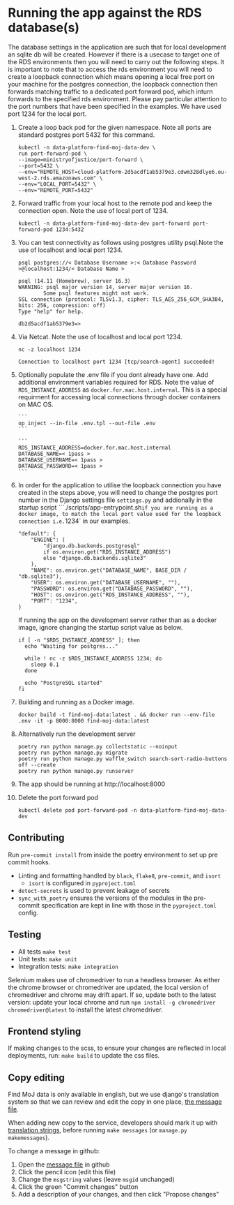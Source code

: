 # Running the app against the RDS database(s)

The database settings in the application are such that for local development an sqlite db will be created.
However if there is a usecase to target one of the RDS environments then you will need to carry out the following steps.
It is important to note that to access the rds environment you will need to create a loopback connection which means opening a local free
port on your machine for the postgres connection, the loopback connection then forwards matching traffic to a dedicated port forward pod, which inturn forwards
to the specified rds environment. Please pay particular attention to the port numbers that have been specified in the examples. We have used port 1234 for
the local port.

1.  Create a loop back pod for the given namespace. Note all ports are standard postgres port 5432 for this command.
    ```
    kubectl -n data-platform-find-moj-data-dev \
    run port-forward-pod \
    --image=ministryofjustice/port-forward \
    --port=5432 \
    --env="REMOTE_HOST=cloud-platform-2d5acdf1ab5379e3.cdwm328dlye6.eu-west-2.rds.amazonaws.com" \
    --env="LOCAL_PORT=5432" \
    --env="REMOTE_PORT=5432"
    ```
2.  Forward traffic from your local host to the remote pod and keep the connection open. Note the use of local port of 1234.

    ```
    kubectl -n data-platform-find-moj-data-dev port-forward port-forward-pod 1234:5432
    ```

3.  You can test connectivity as follows using postgres utility psql.Note the use of localhost and local port 1234.

    ```
    psql postgres://< Database Username >:< Database Password >@localhost:1234/< Database Name >
    ```

    ```
    psql (14.11 (Homebrew), server 16.3)
    WARNING: psql major version 14, server major version 16.
            Some psql features might not work.
    SSL connection (protocol: TLSv1.3, cipher: TLS_AES_256_GCM_SHA384, bits: 256, compression: off)
    Type "help" for help.

    db2d5acdf1ab5379e3=>
    ```

4.  Via Netcat. Note the use of localhost and local port 1234.

    ```
    nc -z localhost 1234
    ```

    ```
    Connection to localhost port 1234 [tcp/search-agent] succeeded!
    ```

5.  Optionally populate the .env file if you dont already have one. Add additional environment variables required for RDS.
    Note the value of `RDS_INSTANCE_ADDRESS` as `docker.for.mac.host.internal`. This is a special requirment for accessing local connections through docker containers on MAC OS.

        ```
        op inject --in-file .env.tpl --out-file .env
        ```

        ```
        RDS_INSTANCE_ADDRESS=docker.for.mac.host.internal
        DATABASE_NAME=< 1pass >
        DATABASE_USERNAME=< 1pass >
        DATABASE_PASSWORD=< 1pass >
        ```

6.  In order for the application to utilise the loopback connection you have created in the steps above, you will need to change the postgres port number in the Django settings file `settings.py` and addionally in the startup script ```./scripts/app-entrypoint.sh` if you are running as a docker image, to match the local port value used for the loopback connection i.e. `1234` in our examples.

    ```
    "default": {
        "ENGINE": (
            "django.db.backends.postgresql"
            if os.environ.get("RDS_INSTANCE_ADDRESS")
            else "django.db.backends.sqlite3"
        ),
        "NAME": os.environ.get("DATABASE_NAME", BASE_DIR / "db.sqlite3"),
        "USER": os.environ.get("DATABASE_USERNAME", ""),
        "PASSWORD": os.environ.get("DATABASE_PASSWORD", ""),
        "HOST": os.environ.get("RDS_INSTANCE_ADDRESS", ""),
        "PORT": "1234",
    }
    ```

    If running the app on the development server rather than as a docker image, ignore changing the startup script value as below.

    ```
    if [ -n "$RDS_INSTANCE_ADDRESS" ]; then
      echo "Waiting for postgres..."

      while ! nc -z $RDS_INSTANCE_ADDRESS 1234; do
        sleep 0.1
      done

      echo "PostgreSQL started"
    fi
    ```

7.  Building and running as a Docker image.

    ```
    docker build -t find-moj-data:latest . && docker run --env-file .env -it -p 8000:8000 find-moj-data:latest
    ```

8.  Alternatively run the development server

    ```
    poetry run python manage.py collectstatic --noinput
    poetry run python manage.py migrate
    poetry run python manage.py waffle_switch search-sort-radio-buttons off --create
    poetry run python manage.py runserver
    ```

9.  The app should be running at http://localhost:8000

10. Delete the port forward pod

    `kubectl delete pod port-forward-pod -n data-platform-find-moj-data-dev`

## Contributing

Run `pre-commit install` from inside the poetry environment to set up pre commit hooks.

- Linting and formatting handled by `black`, `flake8`, `pre-commit`, and `isort`
  - `isort` is configured in `pyproject.toml`
- `detect-secrets` is used to prevent leakage of secrets
- `sync_with_poetry` ensures the versions of the modules in the pre-commit specification
  are kept in line with those in the `pyproject.toml` config.

## Testing

- All tests `make test`
- Unit tests: `make unit`
- Integration tests: `make integration`

Selenium makes use of chromedriver to run a headless browser.
As either the chrome browser or chromedriver are updated,
the local version of chromedriver and chrome may drift apart.
If so, update both to the latest version: update your local chrome
and run `npm install -g chromedriver chromedriver@latest` to install the latest chromedriver.

## Frontend styling

If making changes to the scss, to ensure your changes are reflected in local deployments, run:
`make build` to update the css files.

## Copy editing

Find MoJ data is only available in english, but we use django's translation system
so that we can review and edit the copy in one place,
[the message file](./locale/en/LC_MESSAGES/django.po).

When adding new copy to the service, developers should mark it up with
[translation strings](https://docs.djangoproject.com/en/5.0/topics/i18n/translation/),
before running `make messages` (or `manage.py makemessages`).

To change a message in github:

1. Open the [message file](./locale/en/LC_MESSAGES/django.po) in github
2. Click the pencil icon (edit this file)
3. Change the `msgstring` values (leave `msgid` unchanged)
4. Click the green "Commit changes" button
5. Add a description of your changes, and then click "Propose changes"
